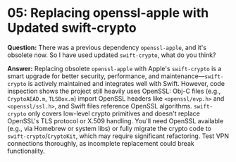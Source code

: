 # 05: Replacing openssl-apple with Updated swift-crypto

**Question:** There was a previous dependency `openssl-apple`, and it's obsolete now. So I have used updated `swift-crypto`, what do you think?

**Answer:** Replacing obsolete `openssl-apple` with Apple's `swift-crypto` is a smart upgrade for better security, performance, and maintenance—`swift-crypto` is actively maintained and integrates well with Swift. However, code inspection shows the project still heavily uses OpenSSL: Obj-C files (e.g., `CryptoAEAD.m`, `TLSBox.m`) import OpenSSL headers like `<openssl/evp.h>` and `<openssl/ssl.h>`, and Swift files reference OpenSSL algorithms. `swift-crypto` only covers low-level crypto primitives and doesn't replace OpenSSL's TLS protocol or X.509 handling. You'll need OpenSSL available (e.g., via Homebrew or system libs) or fully migrate the crypto code to `swift-crypto`/`CryptoKit`, which may require significant refactoring. Test VPN connections thoroughly, as incomplete replacement could break functionality.